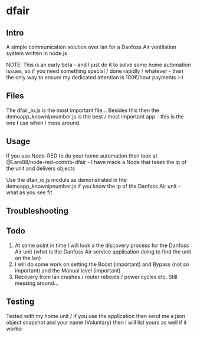 # dfair
## Intro
A simple communication solution over lan for a Danfoss Air ventilation system written in node.js

NOTE: This is an early beta - and I just do it to solve some home automation issues, so if you need something special / done rapidly / whatever - then the only way to ensure my dedicated attention is 100€/hour payments :-)

## Files
The dfair_io.js is the most important file...
Besides this then the demoapp_knownipnumber.js is the best / most important app - this is the one I use when I mess around.

## Usage
If you use Node-RED to do your home automation then look at @Laro88/node-red-contrib-dfair - I have made a Node that takes the ip of the unit and delivers objects

Use the dfair_io.js module as demonstrated in hte demoapp_knownipnumber.js if you know the ip of the Danfoss Air unit - what as you see fit.

## Troubleshooting

## Todo
1. At some point in time I will look a the discovery process for the Danfoss Air unit (what is the Danfoss Air service application doing to find the unit on the lan)
2. I will do some work on setting the Boost (important) and Bypass (not so important) and the Manual level (important)
3. Recovery from lan crashes / router reboots / power cycles etc. Still messing around...


## Testing
Tested with my home unit / if you use the application then send me a json object snapshot and your name (Voluntary) then I will list yours as well if it works:


